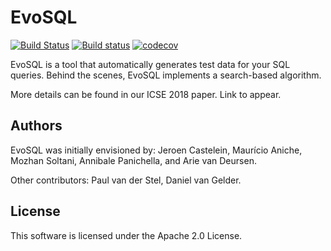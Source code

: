 # EvoSQL

[![Build Status](https://travis-ci.org/SERG-Delft/evosql.svg?branch=master)](https://travis-ci.org/SERG-Delft/evosql)
[![Build status](https://ci.appveyor.com/api/projects/status/api940ix5252bwwg/branch/master?svg=true)](https://ci.appveyor.com/project/pvdstel/evosql/branch/master)
[![codecov](https://codecov.io/gh/SERG-Delft/evosql/branch/master/graph/badge.svg)](https://codecov.io/gh/SERG-Delft/evosql)


EvoSQL is a tool that automatically generates test data for your SQL queries.
Behind the scenes, EvoSQL implements a search-based algorithm.

More details can be found in our ICSE 2018 paper. Link to appear.

## Authors

EvoSQL was initially envisioned by: Jeroen Castelein, Maurício Aniche, 
Mozhan Soltani, Annibale Panichella, and Arie van Deursen.

Other contributors: Paul van der Stel, Daniel van Gelder.

## License

This software is licensed under the Apache 2.0 License.

